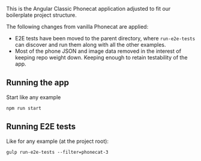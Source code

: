 This is the Angular Classic Phonecat application adjusted to fit our boilerplate project
structure.

The following changes from vanilla Phonecat are applied:

*   E2E tests have been moved to the parent directory, where `run-e2e-tests` can
  discover and run them along with all the other examples.
*   Most of the phone JSON and image data removed in the interest of keeping
  repo weight down. Keeping enough to retain testability of the app.

## Running the app

Start like any example

```shell
npm run start
```

## Running E2E tests

Like for any example \(at the project root\):

```shell
gulp run-e2e-tests --filter=phonecat-3
```
